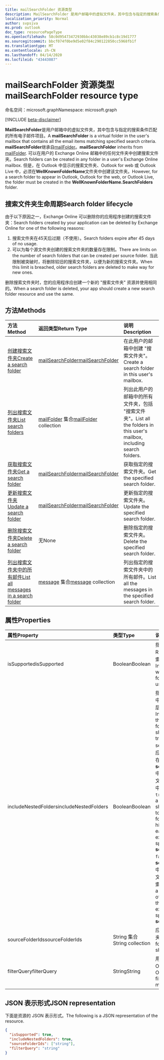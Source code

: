 ```yaml
---
title: mailSearchFolder 资源类型
description: MailSearchFolder 是用户邮箱中的虚拟文件夹，其中包含与指定的搜索条件匹配的所有电子邮件项目。 mailSearchFolder 继承自 mailFolder。
localization_priority: Normal
author: svpsiva
ms.prod: outlook
doc_type: resourcePageType
ms.openlocfilehash: 58c0d95473472930bbc43038e89cb1c8c19d1777
ms.sourcegitcommit: bbcf074f0be9d5e02f84c290122850cc5968fb1f
ms.translationtype: MT
ms.contentlocale: zh-CN
ms.lasthandoff: 04/14/2020
ms.locfileid: "43443087"
---
```

# <a name="mailsearchfolder-resource-type"></a><span data-ttu-id="6a333-104">mailSearchFolder 资源类型</span><span class="sxs-lookup"><span data-stu-id="6a333-104">mailSearchFolder resource type</span></span>

<span data-ttu-id="6a333-105">命名空间：microsoft.graph</span><span class="sxs-lookup"><span data-stu-id="6a333-105">Namespace: microsoft.graph</span></span>

[!INCLUDE [beta-disclaimer](../../includes/beta-disclaimer.md)]

<span data-ttu-id="6a333-106">**MailSearchFolder**是用户邮箱中的虚拟文件夹，其中包含与指定的搜索条件匹配的所有电子邮件项目。</span><span class="sxs-lookup"><span data-stu-id="6a333-106">A **mailSearchFolder** is a virtual folder in the user's mailbox that contains all the email items matching specified search criteria.</span></span> <span data-ttu-id="6a333-107">**mailSearchFolder**继承自[mailFolder](mailfolder.md)。</span><span class="sxs-lookup"><span data-stu-id="6a333-107">**mailSearchFolder** inherits from [mailFolder](mailfolder.md).</span></span> <span data-ttu-id="6a333-108">可以在用户的 Exchange Online 邮箱中的任何文件夹中创建搜索文件夹。</span><span class="sxs-lookup"><span data-stu-id="6a333-108">Search folders can be created in any folder in a user's Exchange Online mailbox.</span></span> <span data-ttu-id="6a333-109">但是，在 Outlook 中显示的搜索文件夹、Outlook for web 或 Outlook Live 中，必须在**WellKnownFolderName**文件夹中创建该文件夹。</span><span class="sxs-lookup"><span data-stu-id="6a333-109">However, for a search folder to appear in Outlook, Outlook for the web, or Outlook Live, the folder must be created in the **WellKnownFolderName.SearchFolders** folder.</span></span> 

## <a name="search-folder-lifecycle"></a><span data-ttu-id="6a333-110">搜索文件夹生命周期</span><span class="sxs-lookup"><span data-stu-id="6a333-110">Search folder lifecycle</span></span>

<span data-ttu-id="6a333-111">由于以下原因之一，Exchange Online 可以删除你的应用程序创建的搜索文件夹：</span><span class="sxs-lookup"><span data-stu-id="6a333-111">Search folders created by your application can be deleted by Exchange Online for one of the following reasons:</span></span>

1.  <span data-ttu-id="6a333-112">搜索文件夹在45天后过期（不使用）。</span><span class="sxs-lookup"><span data-stu-id="6a333-112">Search folders expire after 45 days of no usage.</span></span> 
2.  <span data-ttu-id="6a333-113">可以为每个源文件夹创建的搜索文件夹的数量存在限制。</span><span class="sxs-lookup"><span data-stu-id="6a333-113">There are limits on the number of search folders that can be created per source folder.</span></span> <span data-ttu-id="6a333-114">当此限制被突破时，将删除较旧的搜索文件夹，以便为新的搜索文件夹。</span><span class="sxs-lookup"><span data-stu-id="6a333-114">When this limit is breached, older search folders are deleted to make way for new ones.</span></span> 

<span data-ttu-id="6a333-115">删除搜索文件夹时，您的应用程序应创建一个新的 "搜索文件夹" 资源并使用相同的。</span><span class="sxs-lookup"><span data-stu-id="6a333-115">When a search folder is deleted, your app should create a new search folder resource and use the same.</span></span>


## <a name="methods"></a><span data-ttu-id="6a333-116">方法</span><span class="sxs-lookup"><span data-stu-id="6a333-116">Methods</span></span>

| <span data-ttu-id="6a333-117">方法</span><span class="sxs-lookup"><span data-stu-id="6a333-117">Method</span></span> | <span data-ttu-id="6a333-118">返回类型</span><span class="sxs-lookup"><span data-stu-id="6a333-118">Return Type</span></span>  | <span data-ttu-id="6a333-119">说明</span><span class="sxs-lookup"><span data-stu-id="6a333-119">Description</span></span> |
|:---------------|:--------|:----------|
| [<span data-ttu-id="6a333-120">创建搜索文件夹</span><span class="sxs-lookup"><span data-stu-id="6a333-120">Create a search folder</span></span>](../api/mailsearchfolder-post.md) | [<span data-ttu-id="6a333-121">mailSearchFolder</span><span class="sxs-lookup"><span data-stu-id="6a333-121">mailSearchFolder</span></span>](mailsearchfolder.md) | <span data-ttu-id="6a333-122">在此用户的邮箱中创建 "搜索文件夹"。</span><span class="sxs-lookup"><span data-stu-id="6a333-122">Create a search folder in this user's mailbox.</span></span> |
| [<span data-ttu-id="6a333-123">列出搜索文件夹</span><span class="sxs-lookup"><span data-stu-id="6a333-123">List search folders</span></span>](../api/mailfolder-list-childfolders.md) | <span data-ttu-id="6a333-124">[mailFolder](mailfolder.md) 集合</span><span class="sxs-lookup"><span data-stu-id="6a333-124">[mailFolder](mailfolder.md) collection</span></span> | <span data-ttu-id="6a333-125">列出此用户的邮箱中的所有文件夹，包括 "搜索文件夹"。</span><span class="sxs-lookup"><span data-stu-id="6a333-125">List all the folders in this user's mailbox, including search folders.</span></span> |
| [<span data-ttu-id="6a333-126">获取搜索文件夹</span><span class="sxs-lookup"><span data-stu-id="6a333-126">Get a search folder</span></span>](../api/mailfolder-get.md) | [<span data-ttu-id="6a333-127">mailSearchFolder</span><span class="sxs-lookup"><span data-stu-id="6a333-127">mailSearchFolder</span></span>](mailsearchfolder.md) | <span data-ttu-id="6a333-128">获取指定的搜索文件夹。</span><span class="sxs-lookup"><span data-stu-id="6a333-128">Get the specified search folder.</span></span> |
| [<span data-ttu-id="6a333-129">更新搜索文件夹</span><span class="sxs-lookup"><span data-stu-id="6a333-129">Update a search folder</span></span>](../api/mailsearchfolder-update.md) | [<span data-ttu-id="6a333-130">mailSearchFolder</span><span class="sxs-lookup"><span data-stu-id="6a333-130">mailSearchFolder</span></span>](mailsearchfolder.md) | <span data-ttu-id="6a333-131">更新指定的搜索文件夹。</span><span class="sxs-lookup"><span data-stu-id="6a333-131">Update the specified search folder.</span></span> |
| [<span data-ttu-id="6a333-132">删除搜索文件夹</span><span class="sxs-lookup"><span data-stu-id="6a333-132">Delete a search folder</span></span>](../api/mailfolder-delete.md) | <span data-ttu-id="6a333-133">无</span><span class="sxs-lookup"><span data-stu-id="6a333-133">None</span></span> | <span data-ttu-id="6a333-134">删除指定的搜索文件夹。</span><span class="sxs-lookup"><span data-stu-id="6a333-134">Delete the specified search folder.</span></span> |
| [<span data-ttu-id="6a333-135">列出搜索文件夹中的所有邮件</span><span class="sxs-lookup"><span data-stu-id="6a333-135">List all messages in a search folder</span></span>](../api/mailfolder-list-messages.md) | <span data-ttu-id="6a333-136">[message](message.md) 集合</span><span class="sxs-lookup"><span data-stu-id="6a333-136">[message](message.md) collection</span></span> | <span data-ttu-id="6a333-137">列出指定的搜索文件夹中的所有邮件。</span><span class="sxs-lookup"><span data-stu-id="6a333-137">List all the messages in the specified search folder.</span></span> |

## <a name="properties"></a><span data-ttu-id="6a333-138">属性</span><span class="sxs-lookup"><span data-stu-id="6a333-138">Properties</span></span>

| <span data-ttu-id="6a333-139">属性</span><span class="sxs-lookup"><span data-stu-id="6a333-139">Property</span></span> | <span data-ttu-id="6a333-140">类型</span><span class="sxs-lookup"><span data-stu-id="6a333-140">Type</span></span> | <span data-ttu-id="6a333-141">说明</span><span class="sxs-lookup"><span data-stu-id="6a333-141">Description</span></span> |
|:---------------|:--------|:----------|
| <span data-ttu-id="6a333-142">isSupported</span><span class="sxs-lookup"><span data-stu-id="6a333-142">isSupported</span></span> | <span data-ttu-id="6a333-143">Boolean</span><span class="sxs-lookup"><span data-stu-id="6a333-143">Boolean</span></span> | <span data-ttu-id="6a333-144">指示是否可使用 REST Api 编辑搜索文件夹。</span><span class="sxs-lookup"><span data-stu-id="6a333-144">Indicates whether a search folder is editable using REST APIs.</span></span> |
| <span data-ttu-id="6a333-145">includeNestedFolders</span><span class="sxs-lookup"><span data-stu-id="6a333-145">includeNestedFolders</span></span> | <span data-ttu-id="6a333-146">Boolean</span><span class="sxs-lookup"><span data-stu-id="6a333-146">Boolean</span></span> | <span data-ttu-id="6a333-147">指示应如何在搜索中遍历邮箱文件夹层次结构。</span><span class="sxs-lookup"><span data-stu-id="6a333-147">Indicates how the mailbox folder hierarchy should be traversed in the search.</span></span> <span data-ttu-id="6a333-148">`true`表示应执行深入搜索以在**sourceFolderIds**中显式指定的每个文件夹的层次结构中包含子文件夹。</span><span class="sxs-lookup"><span data-stu-id="6a333-148">`true` means that a deep search should be done to include child folders in the hierarchy of each folder explicitly specified in **sourceFolderIds**.</span></span> <span data-ttu-id="6a333-149">`false`表示仅对**sourceFolderIds**中显式指定的每个文件夹进行浅表搜索。</span><span class="sxs-lookup"><span data-stu-id="6a333-149">`false` means a shallow search of only each of the folders explicitly specified in **sourceFolderIds**.</span></span> |
| <span data-ttu-id="6a333-150">sourceFolderIds</span><span class="sxs-lookup"><span data-stu-id="6a333-150">sourceFolderIds</span></span> | <span data-ttu-id="6a333-151">String 集合</span><span class="sxs-lookup"><span data-stu-id="6a333-151">String collection</span></span> | <span data-ttu-id="6a333-152">应挖掘的邮箱文件夹。</span><span class="sxs-lookup"><span data-stu-id="6a333-152">The mailbox folders that should be mined.</span></span> |
| <span data-ttu-id="6a333-153">filterQuery</span><span class="sxs-lookup"><span data-stu-id="6a333-153">filterQuery</span></span> | <span data-ttu-id="6a333-154">String</span><span class="sxs-lookup"><span data-stu-id="6a333-154">String</span></span> | <span data-ttu-id="6a333-155">用于筛选邮件的 OData 查询。</span><span class="sxs-lookup"><span data-stu-id="6a333-155">The OData query to filter the messages.</span></span> |

## <a name="json-representation"></a><span data-ttu-id="6a333-156">JSON 表示形式</span><span class="sxs-lookup"><span data-stu-id="6a333-156">JSON representation</span></span>

<span data-ttu-id="6a333-157">下面是资源的 JSON 表示形式。</span><span class="sxs-lookup"><span data-stu-id="6a333-157">The following is a JSON representation of the resource.</span></span>

<!-- {
  "blockType": "resource",
  "@odata.type": "microsoft.graph.mailSearchFolder"
}-->

```json
{
  "isSupported": true,
  "includeNestedFolders": true,
  "sourceFolderIds": ["string"],
  "filterQuery": "string"
}

```

<!-- uuid: 8fcb5dbc-d5aa-4681-8e31-b001d5168d79
2018-01-23 14:57:30 UTC -->
<!--
{
  "type": "#page.annotation",
  "description": "mailSearchFolder resource",
  "keywords": "",
  "section": "documentation",
  "tocPath": "",
  "suppressions": []
}
-->
